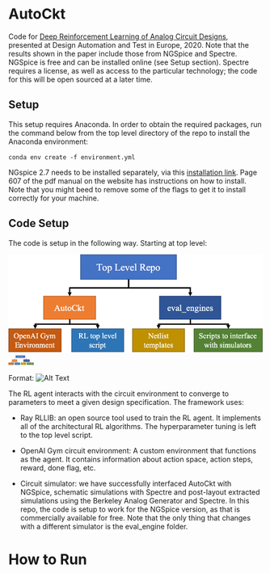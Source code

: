 # AutoCkt
Code for [Deep Reinforcement Learning of Analog Circuit Designs](https://arxiv.org/), presented at Design Automation and Test in Europe, 2020. Note that the results shown in the paper include those from NGSpice and Spectre. NGSpice is free and can be installed online (see Setup section). Spectre requires a license, as well as access to the particular technology; the code for this will be open sourced at a later time.

## Setup
This setup requires Anaconda. In order to obtain the required packages, run the command below from the top level directory of the repo to install the Anaconda environment:

```
conda env create -f environment.yml
```

NGspice 2.7 needs to be installed separately, via this [installation link](https://sourceforge.net/projects/ngspice/files/ng-spice-rework/old-releases/27/). Page 607 of the pdf manual on the website has instructions on how to install. Note that you might beed to remove some of the flags to get it to install correctly for your machine. 

## Code Setup
The code is setup in the following way. Starting at top level:

![Top Level FlowChart](readme_images/flowchart.png)
<img src=readme_images/flowchart.png width="50">

Format: ![Alt Text](url)

The RL agent interacts with the circuit environment to converge to parameters to meet a given design specification. The framework uses:

* Ray RLLIB: an open source tool used to train the RL agent. It implements all of the architectural RL algorithms. The hyperparameter tuning is left to the top level script. 

* OpenAI Gym circuit environment: A custom environment that functions as the agent. It contains information about action space, action steps, reward, done flag, etc. 

* Circuit simulator: we have successfully interfaced AutoCkt with NGSpice, schematic simulations with Spectre and post-layout extracted simulations using the Berkeley Analog Generator and Spectre. In this repo, the code is setup to work for the NGSpice version, as that is commercially available for free. Note that the only thing that changes with a different simulator is the eval\_engine folder.


# How to Run

